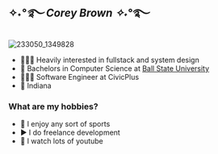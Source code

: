 ## ✧˖*°࿐ Corey Brown ✧˖*°࿐ 
![233050_1349828](https://user-images.githubusercontent.com/63386979/170636410-12bef17a-ca4c-494b-8efa-5856f8fb9ee9.gif)

- 👨🏻‍💻 Heavily interested in fullstack and system design
- 🏫 Bachelors in Computer Science at [Ball State University](https://bsu.edu/)
- 🤹🏼‍♂️ Software Engineer at CivicPlus
- 📍 Indiana

### What are my hobbies?
- 🏃 I enjoy any sort of sports
- ▶️ I do freelance development
- 🎸 I watch lots of youtube

<!--

Here are some ideas to get you started:

- 🔭 I’m currently working on ...
- 🌱 I’m currently learning ...
- 👯 I’m looking to collaborate on ...
- 🤔 I’m looking for help with ...
- 💬 Ask me about ...
- 📫 How to reach me: ...
- 😄 Pronouns: ...
- ⚡ Fun fact: ...
-->


<!--
**coreybrowndev/coreybrowndev** is a ✨ _special_ ✨ repository because its `README.md` (this file) appears on your GitHub profile.

Here are some ideas to get you started:

- 🔭 I’m currently working on ...
- 🌱 I’m currently learning ...
- 👯 I’m looking to collaborate on ...
- 🤔 I’m looking for help with ...
- 💬 Ask me about ...
- 📫 How to reach me: ...
- 😄 Pronouns: ...
- ⚡ Fun fact: ...
-->

